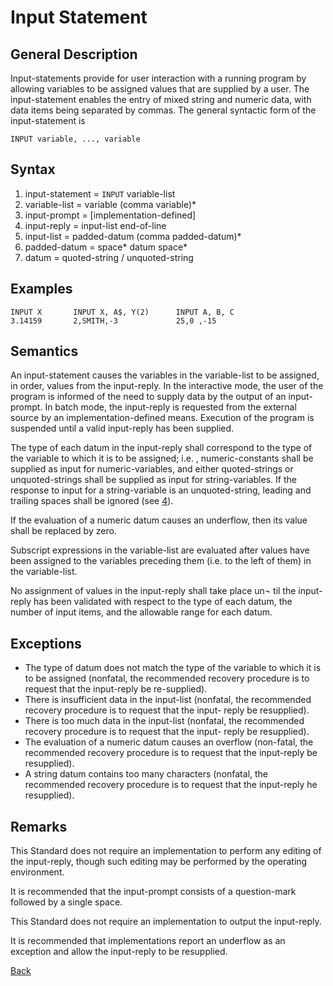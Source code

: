 # Input Statement

## General Description

Input-statements provide for user interaction with a running program by allowing variables to be assigned values that are supplied by a user. The input-statement enables the entry of mixed string and numeric data, with data items being separated by commas. The general syntactic form of the input-statement is

    INPUT variable, ..., variable

## Syntax

1. input-statement    = `INPUT` variable-list 
2. variable-list      = variable (comma variable)*
3. input-prompt       = [implementation-defined]
4. input-reply        = input-list end-of-line
5. input-list         = padded-datum (comma padded-datum)*
6. padded-datum       = space* datum space*
7. datum              = quoted-string / unquoted-string

## Examples

    INPUT X       INPUT X, A$, Y(2)      INPUT A, B, C
    3.14159       2,SMITH,-3             25,0 ,-15

## Semantics

An input-statement causes the variables in the variable-list to be assigned, in order, values from the input-reply. In the interactive mode, the user of the program is informed of the need to supply data by the output of an input-prompt. In batch mode, the input-reply is requested from the external source by an implementation-defined means. Execution of the program is suspended until a valid input-reply has been supplied.

The type of each datum in the input-reply shall correspond to the type of the variable to which it is to be assigned; i.e. , numeric-constants shall be supplied as input for numeric-variables, and either quoted-strings or unquoted-strings shall be supplied as input for string-variables. If the response to input for a string-variable is an unquoted-string, leading and trailing spaces shall be ignored (see [4](4_characters_and_strings.md)).

If the evaluation of a numeric datum causes an underflow, then its value shall be replaced by zero.

Subscript expressions in the variable-list are evaluated after values have been assigned to the variables preceding them (i.e. to the left of them) in the variable-list.

No assignment of values in the input-reply shall take place un¬ til the input-reply has been validated with respect to the type of each datum, the number of input items, and the allowable range for each datum.

## Exceptions

- The type of datum does not match the type of the variable to which it is to be assigned (nonfatal, the recommended recovery procedure is to request that the input-reply be re-supplied).
- There is insufficient data in the input-list (nonfatal, the recommended recovery procedure is to request that the input- reply be resupplied).
- There is too much data in the input-list (nonfatal, the recommended recovery procedure is to request that the input- reply be resupplied).
- The evaluation of a numeric datum causes an overflow (non-fatal, the recommended recovery procedure is to request that the input-reply be resupplied).
- A string datum contains too many characters (nonfatal, the recommended recovery procedure is to request that the input-reply he resupplied).

## Remarks

This Standard does not require an implementation to perform any editing of the input-reply, though such editing may be performed by the operating environment.

It is recommended that the input-prompt consists of a question-mark followed by a single space.

This Standard does not require an implementation to output the input-reply.

It is recommended that implementations report an underflow as an exception and allow the input-reply to be resupplied.

[Back](./)
